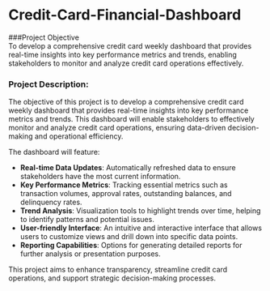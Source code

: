 # Credit-Card-Financial-Dashboard
﻿###Project Objective<br>To develop a comprehensive credit card weekly dashboard that
provides real-time insights into key performance metrics and trends, enabling stakeholders to monitor and analyze credit card operations effectively.

### Project Description:

The objective of this project is to develop a comprehensive credit card weekly dashboard that provides real-time insights into key performance metrics and trends. This dashboard will enable stakeholders to effectively monitor and analyze credit card operations, ensuring data-driven decision-making and operational efficiency. 

The dashboard will feature:
- **Real-time Data Updates**: Automatically refreshed data to ensure stakeholders have the most current information.
- **Key Performance Metrics**: Tracking essential metrics such as transaction volumes, approval rates, outstanding balances, and delinquency rates.
- **Trend Analysis**: Visualization tools to highlight trends over time, helping to identify patterns and potential issues.
- **User-friendly Interface**: An intuitive and interactive interface that allows users to customize views and drill down into specific data points.
- **Reporting Capabilities**: Options for generating detailed reports for further analysis or presentation purposes.

This project aims to enhance transparency, streamline credit card operations, and support strategic decision-making processes.
